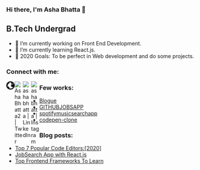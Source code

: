 ### Hi there, I'm Asha Bhatta 👋

## B.Tech Undergrad
- 🔭 I’m currently working on Front End Development.
- 🌱 I’m currently learning React.js.
- 🥅 2020 Goals: To be perfect in Web development and  do some projects.

### Connect with me:

[<img align="left" alt="ashabhatta.tk" width="22px" src="https://raw.githubusercontent.com/iconic/open-iconic/master/svg/globe.svg" />][website]
[<img align="left" alt="AshaBhatta2 | Twitter" width="22px" src="https://cdn.jsdelivr.net/npm/simple-icons@v3/icons/twitter.svg" />][twitter]
[<img align="left" alt="ashabhatta | LinkedIn" width="22px" src="https://cdn.jsdelivr.net/npm/simple-icons@v3/icons/linkedin.svg" />][linkedin]
[<img align="left" alt="ashabhatta | Instagram" width="22px" src="https://cdn.jsdelivr.net/npm/simple-icons@v3/icons/instagram.svg" />][instagram]

### Few works:
* <a href="https://blogue.tech" target="_blank">Blogue</a>
* <a href="https://githubjobsearchapp.netlify.app/" target="_blank">GITHUBJOBSAPP</a>
* <a href="https://spotifymusicsearch.netlify.app/" target="_blank">spotifymusicsearchapp</a>
* <a href="https://codepencloned.netlify.app/" target="_blank">codepen-clone</a>

 
### Blog posts:
* <a href="https://blogue.tech/blogs/top-7-popular-code-editors:2020" target="_blank">Top 7 Popular Code Editors:[2020]</a>
* <a href="https://blogue.tech/blogs/jobsearch-app-with-react.js" target="_blank">JobSearch App with React.js</a>
* <a href="https://blogue.tech/blogs/top-frontend-frameworks-to-learn" target="_blank">Top Frontend Frameworks To Learn</a>



[website]: https://ashabhatta.netlify.app/
[twitter]: https://twitter.com/AshaBhatta2
[instagram]: https://instagram.com/ashabhatta/
[linkedin]: https://linkedin.com/in/ashabhatta
